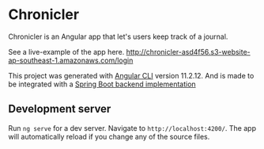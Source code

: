 # Chronicler

Chronicler is an Angular app that let's users keep track of a journal.

See a live-example of the app here. http://chronicler-asd4f56.s3-website-ap-southeast-1.amazonaws.com/login

This project was generated with [Angular CLI](https://github.com/angular/angular-cli) version 11.2.12. And is made to be integrated with a [Spring Boot backend implementation](https://github.com/miguelmagbitang/chronicler-backend)

## Development server

Run `ng serve` for a dev server. Navigate to `http://localhost:4200/`. The app will automatically reload if you change any of the source files.

